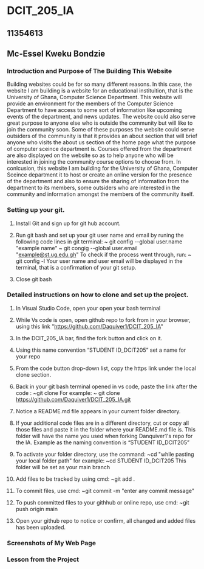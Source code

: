 # DCIT_205_IA
## 11354613
##  Mc-Essel Kweku Bondzie 

### Introduction and Purpose of The Building This Website
 Building websites could be for so many different reasons. In this case, the website I am building is a website for an educational instituition, that is the University of Ghana, Computer Science Department. This website will provide an environment for the members of the Computer Science Department to have access to some sort of information like upcoming events of the department, and news updates. The website could also serve great purpose to anyone else who is outside the community but will like to join the community soon. Some of these purposes the website could serve outsiders of the community is that it provides an about section that will brief anyone who visits the about us section of the home page what the purpose of computer sceince department is. Courses offered from the department are also displayed on the website so as to help anyone who will be interested in joining the community course options to choose from.
 In conlcusion, this website I am building for the University of Ghana, Computer Sceince department it to host or create an online version for the presence of the department and also to ensure the sharing of information from the department to its members, some outsiders who are interested in the community and information amongst the members of the community itself.  

### Setting up your git.
1. Install Git and sign up for git hub account.

2. Run git bash and set up your git user name and email by runing the following code lines in git terminal:
   ~ git config --global user.name "example name"
   ~ git congig --global user.email "example@st.ug.edu.gh"
      To check if the process went through, run:
   ~ git config -l
     Your user name and user email will be displayed in the terminal, that is a confirmation of your git setup.

3. Close git bash

### Detailed instructions on how to clone and set up the project.
 
1. In Visual Studio Code, open your open your bash terminal 

2. While Vs code is open, open github repo to fork  from in your browser, using this link "https://github.com/Daquiver1/DCIT_205_IA" 

3. In the DCIT_205_IA bar, find the fork button and click on it. 

4. Using this name convention “STUDENT ID_DCIT205” set a name for your repo

5. From the code button drop-down list, copy the https link under the local clone section.

6. Back in your git bash terminal opened in vs code, paste the link after the code :
      ~git clone
   For example:
      ~ git clone https://github.com/Daquiver1/DCIT_205_IA.git

7. Notice a README.md file appears in your current folder directory. 

8. If your additional code files are in a different directory, cut or copy all those files and paste it in the folder where your README.md file is. This folder will have the name you used when forking Danquiver1's repo for the IA. Example as the naming convention is “STUDENT ID_DCIT205”

8. To activate your folder directory, use the command:
   ~cd "while pasting your local folder path"
   for example:
   ~cd STUDENT ID_DCIT205
   This folder will be set as your main branch

9. Add files to be tracked by using cmd:
   ~git add .

10. To commit files, use cmd:
   ~git commit -m "enter any commit message"

11. To push committed files to your githhub or online repo, use cmd:
   ~git push origin main

12. Open your github repo to notice or confirm, all changed and added files has been uploaded.


### Screenshots of My Web Page

### Lesson from the Project
